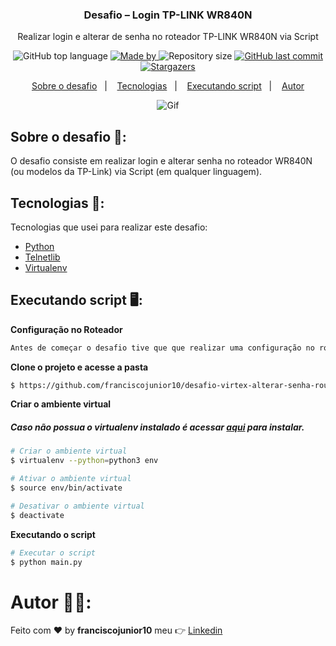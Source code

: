 <h3 align="center">
Desafio – Login TP-LINK WR840N
</h3>

<p align="center">Realizar login e alterar de senha no roteador TP-LINK WR840N via Script</p>

<p align="center">
<img alt="GitHub top language" src="https://img.shields.io/github/languages/top/franciscojunior10/desafio-virtex-alterar-senha-routedor">

<a href="https://www.linkedin.com/in/franciscojunior10/" target="_blank" rel="noopener noreferrer">
<img alt="Made by" src="https://img.shields.io/badge/made%20by-franciscojunior10-blue">
</a>

<img alt="Repository size" src="https://img.shields.io/github/repo-size/franciscojunior10/desafio-virtex-alterar-senha-routedor?color=blue">

<a href="https://github.com/franciscojunior10/desafio-virtex-alterar-senha-routedor/commits/master">
<img alt="GitHub last commit" src="https://img.shields.io/github/last-commit/franciscojunior10/desafio-virtex-alterar-senha-routedor?color=blue">
</a>

<a href="https://github.com/franciscojunior10/desafio-virtex-alterar-senha-routedor/stargazers">
<img alt="Stargazers" src="https://img.shields.io/github/stars/franciscojunior10/desafio-virtex-alterar-senha-routedor?color=blue">
</a>
</p>

<p align="center">
<a href="#sobre-o-desafio-open_file_folder">Sobre o desafio</a>&nbsp;&nbsp;&nbsp;|&nbsp;&nbsp;&nbsp;
<a href="#tecnologias-rocket">Tecnologias</a>&nbsp;&nbsp;&nbsp;|&nbsp;&nbsp;&nbsp;
<a href="#executando-script-desktop_computer">Executando script</a>&nbsp;&nbsp;&nbsp;|&nbsp;&nbsp;&nbsp;
<a href="#autor-man_technologist">Autor</a>
</p>


<p align="center">
<img alt="Gif" src="https://user-images.githubusercontent.com/33940202/89652656-2f670580-d89c-11ea-96e7-8b35d771e13a.gif" />
</p>

## Sobre o desafio :open_file_folder::

O desafio consiste em realizar login e alterar senha no roteador WR840N (ou modelos da TP-Link) via Script (em qualquer linguagem).

## Tecnologias :rocket::

Tecnologias que usei para realizar este desafio:

- [Python](https://www.python.org/)
- [Telnetlib](https://docs.python.org/3.1/library/telnetlib.html)
- [Virtualenv](https://virtualenv.pypa.io/en/latest/)

## Executando script :desktop_computer::

**Configuração no Roteador**
```bash
Antes de começar o desafio tive que que realizar uma configuração no roteador, que foi liberar a porta 23 que o Telnet utliza.
```

**Clone o projeto e acesse a pasta**

```bash
$ https://github.com/franciscojunior10/desafio-virtex-alterar-senha-routedor.git && cd desafio-virtex-alterar-senha-routedor
```

**Criar o ambiente virtual**

##### Caso não possua o virtualenv instalado é acessar [aqui](https://virtualenv.pypa.io/en/latest/installation.html#) para instalar.

```bash
# Criar o ambiente virtual
$ virtualenv --python=python3 env

# Ativar o ambiente virtual
$ source env/bin/activate

# Desativar o ambiente virtual
$ deactivate
```

**Executando o script**
```bash
# Executar o script
$ python main.py
```

# Autor :man_technologist::

Feito com :heart: by **franciscojunior10** meu :point_right: [Linkedin](https://www.linkedin.com/in/franciscojunior10/)